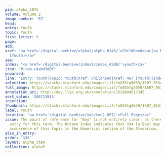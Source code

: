 ```yaml
---
pid: alpha_1075
volume: Volume 2
image_number: '67'
head:
entry: Youth
topic: Youth
first_letter: Y
page:
add:
xref: "<a href='/digital-beehive/alpha1/alpha_0143/'>Childhood</a>|<a href='/digital-beehive/num2/num_0582/'>467
  [Youth]</a>"
see:
index: "<a href='/digital-beehive/index5/index_4580/'>youth</a>"
item: "#item-c4abd3d9f"
unparsed:
line: 'Entry: Youth|Topic: Youth|Xref: Childhood|Xref: 467 [Youth]|Index: youth|#item-c4abd3d9f'
selection: https://stacks.stanford.edu/image/iiif/fm855tg5659/1607_0534/340,3915,2980,456/full/0/default.jpg
full_image: https://stacks.stanford.edu/image/iiif/fm855tg5659/1607_0534/full/full/0/default.jpg
annotation_uri: http://dev.llgc.org.uk/annotation/1529604517345
sort_value: '206713915'
insertion:
thumbnail: https://stacks.stanford.edu/image/iiif/fm855tg5659/1607_0534/340,3915,600,180/250,/0/default.jpg
label: Youth
location: "<a href='/digital-beehive/toc/toc2_057/'>Full Page</a>"
issue: The point of reference for "Boy" is not entirely clear, as there is no alphabetical
  entry for this term. The Octavo Index indicates that 934 [a Boy] may be the earliest
  occurrence of this topic in the Numerical section of the Alvearium.
also_in_entry:
order: '135'
layout: alpha_item
collection: alpha5
---
```

